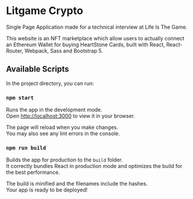 # Litgame Crypto

Single Page Application made for a technical interview at Life Is The Game.

This website is an NFT marketplace which allow users to actually connect an Ethereum Wallet for buying HeartStone Cards, built with React, React-Router, Webpack, Sass and Bootstrap 5.

## Available Scripts

In the project directory, you can run:

### `npm start`

Runs the app in the development mode.\
Open [http://localhost:3000](http://localhost:3000) to view it in your browser.

The page will reload when you make changes.\
You may also see any lint errors in the console.

### `npm run build`

Builds the app for production to the `build` folder.\
It correctly bundles React in production mode and optimizes the build for the best performance.

The build is minified and the filenames include the hashes.\
Your app is ready to be deployed!

